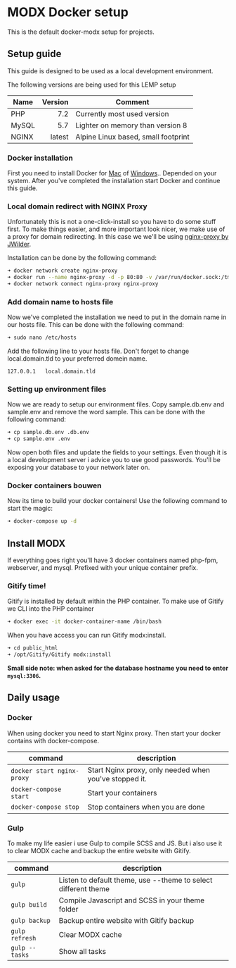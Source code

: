 # MODX Docker setup
This is the default docker-modx setup for projects.

## Setup guide
This guide is designed to be used as a local development environment.

The following versions are being used for this LEMP setup

| Name | Version | Comment
| --- | ---: | ---
| PHP | 7.2 | Currently most used version
| MySQL | 5.7 | Lighter on memory than version 8
| NGINX | latest | Alpine Linux based, small footprint 

### Docker installation
First you need to install Docker for [Mac](https://docs.docker.com/v17.12/docker-for-mac/install/) of [Windows](https://docs.docker.com/v17.12/docker-for-windows/install/).. Depended on your system.
After you've completed the installation start Docker and continue this guide.

### Local domain redirect with NGINX Proxy
Unfortunately this is not a one-click-install so you have to do some stuff first. To make things easier, and more important look nicer, we make use of a proxy for domain redirecting.
In this case we we'll be using [nginx-proxy by JWilder](https://github.com/jwilder/nginx-proxy).

Installation can be done by the following command:
```zsh
➜ docker network create nginx-proxy
➜ docker run --name nginx-proxy -d -p 80:80 -v /var/run/docker.sock:/tmp/docker.sock:ro jwilder/nginx-proxy
➜ docker network connect nginx-proxy nginx-proxy
```

### Add domain name to hosts file
Now we've completed the installation we need to put in the domain name in our hosts file. 
This can be done with the following command: 
```zsh
➜ sudo nano /etc/hosts
```

Add the following line to your hosts file. Don't forget to change local.domain.tld to your preferred domein name. 
```text
127.0.0.1   local.domain.tld
```

### Setting up environment files
Now we are ready to setup our environment files. Copy sample.db.env and sample.env and remove the word sample.
This can be done with the following command:
```zsh
➜ cp sample.db.env .db.env
➜ cp sample.env .env
```

Now open both files and update the fields to your settings. Even though it is a local development server
i advice you to use good passwords. You'll be exposing your database to your network later on.

### Docker containers bouwen
Now its time to build your docker containers! Use the following command to start the magic:
```zsh
➜ docker-compose up -d
```

## Install MODX
If everything goes right you'll have 3 docker containers named php-fpm, webserver, and mysql. 
Prefixed with your unique container prefix. 

### Gitify time!
Gitify is installed by default within the PHP container. To make use of Gitify we CLI into the PHP container 
```zsh
➜ docker exec -it docker-container-name /bin/bash
```  

When you have access you can run Gitify modx:install.
```zsh
➜ cd public_html
➜ /opt/Gitify/Gitify modx:install
```
__Small side note: when asked for the database hostname you need to enter `mysql:3306`.__

## Daily usage

### Docker
When using docker you need to start Nginx proxy. Then start your docker contains with docker-compose.

| command | description
| --- | ---
| `docker start nginx-proxy` | Start Nginx proxy, only needed when you've stopped it.
| `docker-compose start` | Start your containers
| `docker-compose stop` | Stop containers when you are done

### Gulp
To make my life easier i use Gulp to compile SCSS and JS. But i also use it to clear MODX cache 
and backup the entire website with Gitify. 

| command | description
| --- | ---
| `gulp` | Listen to default theme, use --theme to select different theme
| `gulp build` | Compile Javascript and SCSS in your theme folder
| `gulp backup` | Backup entire website with Gitify backup
| `gulp refresh` | Clear MODX cache
| `gulp --tasks` | Show all tasks